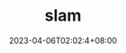 ---
title: slam
date: 2023-04-06T02:02:4+08:00
image: https://raw.githubusercontent.com/TioeAre/imageHost/main/pictures/63190957.png
style:
    background: "#2a9d8f"
    color: "#fff"
---